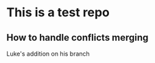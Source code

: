 <h1>This is a test repo</h1>
<h2>How to handle conflicts merging</h2>
Luke's addition on his branch
